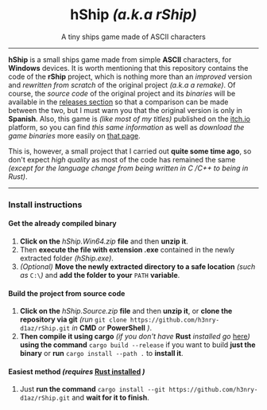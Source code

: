 
<h1 align="center">hShip <i>(a.k.a rShip)</i></h1>
<p align="center">A tiny ships game made of ASCII characters</p>

<hr>

**hShip** is a small ships game made from simple **ASCII** characters, for **Windows** devices.
It is worth mentioning that this repository contains the code of the **rShip** project, which is nothing more than an *improved* version and *rewritten from scratch* of the original project *(a.k.a a remake)*.
Of course, the *source code* of the original project and its *binaries* will be available in the [releases section](https://github.com/h3nry-d1az/rShip/releases) so that a comparison can be made between the two, but I must warn you that the original version is only in **Spanish**.
Also, this game is *(like most of my titles)* published on the [itch.io](https://itch.io/) platform, so you can find *this same information* as well as *download the game binaries* more easily on [that page](https://h3nry-d1az.itch.io/hShip).

This is, however, a small project that I carried out **quite some time ago**, so don't expect *high quality* as most of the code has remained the same *(except for the language change from being written in C /C++ to being in Rust)*.

<hr>

### Install instructions
#### Get the already compiled binary
1. **Click on the** *hShip.Win64.zip* **file** and then **unzip it**.
2. Then **execute the file with extension .exe** contained in the newly extracted folder *(hShip.exe)*.
3. *(Optional)* **Move the newly extracted directory to a safe location** *(such as* `C:\`*)* and **add the folder to your** `PATH` **variable**.

#### Build the project from source code
1. **Click on the** *hShip.Source.zip* **file** and then **unzip it**, or **clone the repository via git** *(run* `git clone https://github.com/h3nry-d1az/rShip.git` *in* **CMD** *or* **PowerShell** *)*.
2. **Then compile it using cargo** *(if you don't have* **Rust** *installed go* [here](https://www.rust-lang.org/)*)* **using the command** `cargo build --release` if you want to build **just the binary** or **run** `cargo install --path .` to **install it**.

#### Easiest method *(requires* [Rust installed](https://www.rust-lang.org/) *)*
1. Just **run the command** `cargo install --git https://github.com/h3nry-d1az/rShip.git` and **wait for it to finish**.
